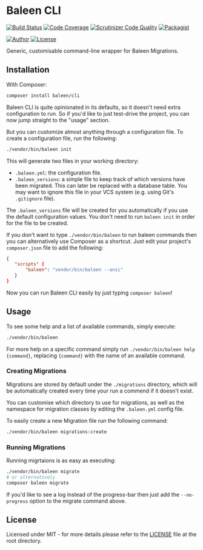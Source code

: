 # Baleen CLI
[![Build Status](https://travis-ci.org/baleen/cli.svg?branch=master)](https://travis-ci.org/baleen/cli)
[![Code Coverage](https://scrutinizer-ci.com/g/baleen/cli/badges/coverage.png?b=master)](https://scrutinizer-ci.com/g/baleen/cli/?branch=master)
[![Scrutinizer Code Quality](https://scrutinizer-ci.com/g/baleen/cli/badges/quality-score.png?b=master)](https://scrutinizer-ci.com/g/baleen/cli/?branch=master)
[![Packagist](https://img.shields.io/packagist/v/baleen/cli.svg)](https://packagist.org/packages/baleen/cli)

[![Author](http://img.shields.io/badge/author-@gabriel_somoza-blue.svg)](https://twitter.com/gabriel_somoza)
[![License](https://img.shields.io/packagist/l/baleen/cli.svg)](https://github.com/baleen/cli/blob/master/LICENSE)

Generic, customisable command-line wrapper for Baleen Migrations.

## Installation

With Composer:

```bash
composer install baleen/cli
```

Baleen CLI is quite opinionated in its defaults, so it doesn't need extra configuration to run. So if you'd like to just
 test-drive the project, you can now jump straight to the "usage" section.

But you can customize almost anything through a configuration file. To create a configuration file, run the following:

```bash
./vendor/bin/baleen init
```

This will generate two files in your working directory: 
* `.baleen.yml`: the configuration file.
* `.baleen_versions`: a simple file to keep track of which versions have been migrated. This can later be replaced
 with a database table. You may want to ignore this file in your VCS system (e.g. using Git's `.gitignore` file).
 
 The `.baleen_versions` file will be created for you automatically if you use the default configuration values. You 
 don't need to run `baleen init` in order for the file to be created.
 
 If you don't want to type `./vendor/bin/baleen` to run baleen commands then you can alternatively use Composer as a
 shortcut. Just edit your project's `composer.json` file to add the following:
 
 ```json
 {
    "scripts" {
        "baleen": "vendor/bin/baleen --ansi"
    }
 }
 ```
 
 Now you can run Baleen CLI easily by just typing `composer baleen`!

## Usage

To see some help and a list of available commands, simply execute:

```bash
./vendor/bin/baleen
```

For more help on a specific command simply run `./vendor/bin/baleen help {command}`, replacing `{command}` with the name
of an available command.

### Creating Migrations

Migrations are stored by default under the `./migrations` directory, which will be automatically created every time
your run a commend if it doesn't exist.

You can customise which directory to use for migrations, as well as the namespace for migration classes by editing the 
`.baleen.yml` config file.

To easily create a new Migration file run the following command:

```bash
./vendor/bin/baleen migrations:create
```

### Running Migrations

Running migrtaions is as easy as executing:

```bash
./vendor/bin/baleen migrate
# or alternatively
composer baleen migrate
```

If you'd like to see a log instead of the progress-bar then just add the `--no-progress` option to the migrate command above.

## License
Licensed under MIT - for more details please refer to the [LICENSE](https://github.com/baleen/cli/blob/master/LICENSE) 
file at the root directory.

